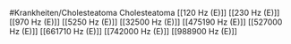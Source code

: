 #Krankheiten/Cholesteatoma
Cholesteatoma
[[120 Hz (E)]]
[[230 Hz (E)]]
[[970 Hz (E)]]
[[5250 Hz (E)]]
[[32500 Hz (E)]]
[[475190 Hz (E)]]
[[527000 Hz (E)]]
[[661710 Hz (E)]]
[[742000 Hz (E)]]
[[988900 Hz (E)]]